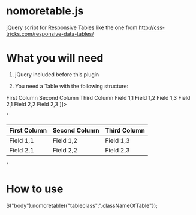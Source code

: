 nomoretable.js
==============

jQuery script for Responsive Tables like the one from http://css-tricks.com/responsive-data-tables/


What you will need
==================
1. jQuery included before this plugin

2. You need a Table with the following structure:

<![CDATA[
<table class="anyClassName">
	<thead>
		<th>First Column</th>
		<th>Second Column</th>
		<th>Third Column</th>
	</thead>
	<tbody>
		<tr>
			<td>Field 1,1</td>
			<td>Field 1,2</td>
			<td>Field 1,3</td>
		</tr>
		<tr>
			<td>Field 2,1</td>
			<td>Field 2,2</td>
			<td>Field 2,3</td>
		</tr>
	</tbody>
</table>
]]>
"<table class="anyClassName">
	<thead>
		<th>First Column</th>
		<th>Second Column</th>
		<th>Third Column</th>
	</thead>
	<tbody>
		<tr>
			<td>Field 1,1</td>
			<td>Field 1,2</td>
			<td>Field 1,3</td>
		</tr>
		<tr>
			<td>Field 2,1</td>
			<td>Field 2,2</td>
			<td>Field 2,3</td>
		</tr>
	</tbody>
</table>"

How to use
==========

$("body").nomoretable({"tableclass":".classNameOfTable"});
